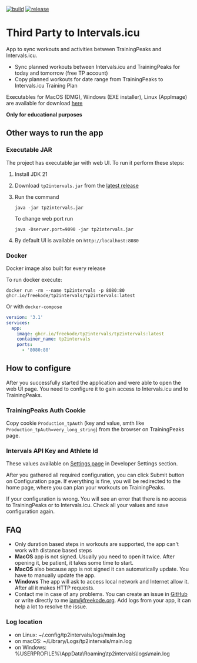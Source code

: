 [![build](https://github.com/freekode/tp2intervals/actions/workflows/build.yml/badge.svg)](https://github.com/freekode/tp2intervals/actions/workflows/build.yml)
[![release](https://img.shields.io/github/release/freekode/tp2intervals)](https://github.com/freekode/tp2intervals/releases/latest)

# Third Party to Intervals.icu
App to sync workouts and activities between TrainingPeaks and Intervals.icu.

* Sync planned workouts between Intervals.icu and TrainingPeaks for today and tomorrow (free TP account)
* Copy planned workouts for date range from TrainingPeaks to Intervals.icu Training Plan

Executables for MacOS (DMG), Windows (EXE installer), Linux (AppImage) are available for download [here](https://github.com/freekode/tp2intervals/releases/latest)

**Only for educational purposes**

## Other ways to run the app

### Executable JAR
The project has executable jar with web UI. To run it perform these steps:

1. Install JDK 21
2. Download `tp2intervals.jar` from the [latest release](https://github.com/freekode/tp2intervals/releases/latest)
3. Run the command
    ```shell
    java -jar tp2intervals.jar
    ```
   
   To change web port run
    ```shell
    java -Dserver.port=9090 -jar tp2intervals.jar
    ```

4. By default UI is available on `http://localhost:8080`

### Docker
Docker image also built for every release

To run docker execute:
```shell
docker run -rm --name tp2intervals -p 8080:80 ghcr.io/freekode/tp2intervals/tp2intervals:latest
```

Or with `docker-compose`
```yaml
version: '3.1'
services:
  app:
    image: ghcr.io/freekode/tp2intervals/tp2intervals:latest
    container_name: tp2intervals
    ports:
      - '8080:80'
```

## How to configure
After you successfully started the application and were able to open the web UI page.
You need to configure it to gain access to Intervals.icu and to TrainingPeaks.

### TrainingPeaks Auth Cookie
Copy cookie `Production_tpAuth` (key and value, smth like `Production_tpAuth=very_long_string`) from the browser on TrainingPeaks page.

### Intervals API Key and Athlete Id
These values available on [Settings page](https://intervals.icu/settings) in Developer Settings section.

After you gathered all required configuration, you can click Submit button on Configuration page.
If everything is fine, you will be redirected to the home page, where you can plan your workouts on TrainingPeaks.

If your configuration is wrong. You will see an error that there is no access to TrainingPeaks or to Intervals.icu.
Check all your values and save configuration again.

## FAQ
* Only duration based steps in workouts are supported, the app can't work with distance based steps 
* **MacOS** app is not signed. Usually you need to open it twice. After opening it, be patient, it takes some time to start.
* **MacOS** also because app is not signed it can automatically update. You have to manually update the app.
* **Windows** The app will ask to access local network and Internet allow it. After all it makes HTTP requests.
* Contact me in case of any problems. You can create an issue in [GitHub](https://github.com/freekode/tp2intervals/issues) 
  or write directly to me iam@freekode.org. Add logs from your app, it can help a lot to resolve the issue.

### Log location
* on Linux: ~/.config/tp2intervals/logs/main.log
* on macOS: ~/Library/Logs/tp2intervals/main.log
* on Windows: %USERPROFILE%\AppData\Roaming\tp2intervals\logs\main.log

